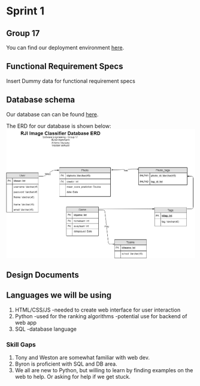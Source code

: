 # Sprint 1

## Group 17

You can find our deployment environment [here](http://ec2-54-165-106-189.compute-1.amazonaws.com/).

## Functional Requirement Specs

Insert Dummy data for functional requirement specs

## Database schema

Our database can can be found [here](../Sprint1/PhotoDatabaseRJI.sql).

The ERD for our database is shown below:
![ERD Image](../Sprint1/Sprint1ERD.jpg)

## Design Documents

## Languages we will be using

1. HTML/CSS/JS
    -needed to create web interface for user interaction
2. Python
    -used for the ranking algorithms
    -potential use for backend of web app
3. SQL
    -database language

### Skill Gaps

1. Tony and Weston are somewhat familiar with web dev.
2. Byron is proficient with SQL and DB area.
3. We all are new to Python, but willing to learn by finding examples on the web to help. Or asking for help if we get stuck.